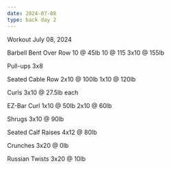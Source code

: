 ```yaml
---
date: 2024-07-08
type: back day 2
---
```

Workout July 08, 2024

Barbell Bent Over Row
10 @ 45lb
10 @ 115
3x10 @ 155lb

Pull-ups
3x8

Seated Cable Row
2x10 @ 100lb
1x10 @ 120lb

Curls
3x10 @ 27.5lb each

EZ-Bar Curl
1x10 @ 50lb
2x10 @ 60lb

Shrugs
3x10 @ 90lb

Seated Calf Raises
4x12 @ 80lb

Crunches
3x20 @ 0lb

Russian Twists
3x20 @ 10lb